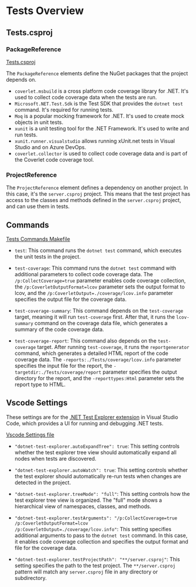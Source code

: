 # Tests Overview

## Tests.csproj

### PackageReference

[Tests.csproj](../Tests/Tests.csproj)

The `PackageReference` elements define the NuGet packages that the project depends on.

- `coverlet.msbuild` is a cross platform code coverage library for .NET. It's used to collect code coverage data when the tests are run.
- `Microsoft.NET.Test.Sdk` is the Test SDK that provides the `dotnet test` command. It's required for running tests.
- `Moq` is a popular mocking framework for .NET. It's used to create mock objects in unit tests.
- `xunit` is a unit testing tool for the .NET Framework. It's used to write and run tests.
- `xunit.runner.visualstudio` allows running xUnit.net tests in Visual Studio and on Azure DevOps.
- `coverlet.collector` is used to collect code coverage data and is part of the Coverlet code coverage tool.

### ProjectReference

The `ProjectReference` element defines a dependency on another project. In this case, it's the `server.csproj` project. This means that the test project has access to the classes and methods defined in the `server.csproj` project, and can use them in tests.

## Commands

[Tests Commands Makefile](../Makefile)

- `test`: This command runs the `dotnet test` command, which executes the unit tests in the project.

- `test-coverage`: This command runs the `dotnet test` command with additional parameters to collect code coverage data. The `/p:CollectCoverage=true` parameter enables code coverage collection, the `/p:CoverletOutputFormat=lcov` parameter sets the output format to lcov, and the `/p:CoverletOutput=./coverage/lcov.info` parameter specifies the output file for the coverage data.

- `test-coverage-summary`: This command depends on the `test-coverage` target, meaning it will run `test-coverage` first. After that, it runs the `lcov-summary` command on the coverage data file, which generates a summary of the code coverage data.

- `test-coverage-report`: This command also depends on the `test-coverage` target. After running `test-coverage`, it runs the `reportgenerator` command, which generates a detailed HTML report of the code coverage data. The `-reports:./Tests/coverage/lcov.info` parameter specifies the input file for the report, the `-targetdir:./Tests/coverage/report` parameter specifies the output directory for the report, and the `-reporttypes:Html` parameter sets the report type to HTML.

## Vscode Settings

These settings are for the [.NET Test Explorer extension](https://marketplace.visualstudio.com/items?itemName=formulahendry.dotnet-test-explorer) in Visual Studio Code, which provides a UI for running and debugging .NET tests.

[Vscode Settings file](../../.vscode/settings.json)

- `"dotnet-test-explorer.autoExpandTree": true`: This setting controls whether the test explorer tree view should automatically expand all nodes when tests are discovered.

- `"dotnet-test-explorer.autoWatch": true`: This setting controls whether the test explorer should automatically re-run tests when changes are detected in the project.

- `"dotnet-test-explorer.treeMode": "full"`: This setting controls how the test explorer tree view is organized. The "full" mode shows a hierarchical view of namespaces, classes, and methods.

- `"dotnet-test-explorer.testArguments": "/p:CollectCoverage=true /p:CoverletOutputFormat=lcov /p:CoverletOutput=./coverage/lcov.info"`: This setting specifies additional arguments to pass to the `dotnet test` command. In this case, it enables code coverage collection and specifies the output format and file for the coverage data.

- `"dotnet-test-explorer.testProjectPath": "**/server.csproj"`: This setting specifies the path to the test project. The `**/server.csproj` pattern will match any `server.csproj` file in any directory or subdirectory.

